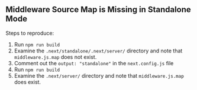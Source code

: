 ## Middleware Source Map is Missing in Standalone Mode

Steps to reproduce:
1. Run `npm run build`
2. Examine the `.next/standalone/.next/server/` directory and note that `middleware.js.map` does not exist.
3. Comment out the `output: "standalone"` in the `next.config.js` file
4. Run `npm run build`
5. Examine the `.next/server/` directory and note that `middleware.js.map` does exist.
